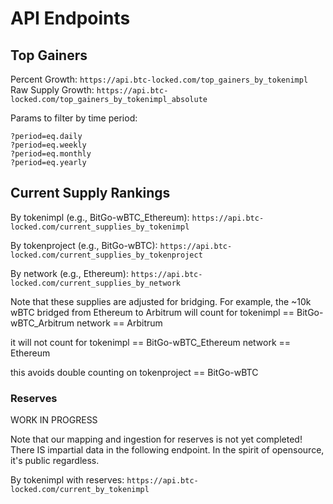 # API Endpoints

## Top Gainers

Percent Growth:
`https://api.btc-locked.com/top_gainers_by_tokenimpl`
Raw Supply Growth:
`https://api.btc-locked.com/top_gainers_by_tokenimpl_absolute`

Params to filter by time period:

```
?period=eq.daily
?period=eq.weekly
?period=eq.monthly
?period=eq.yearly
```

## Current Supply Rankings

By tokenimpl (e.g., BitGo-wBTC_Ethereum):
`https://api.btc-locked.com/current_supplies_by_tokenimpl`

By tokenproject (e.g., BitGo-wBTC):
`https://api.btc-locked.com/current_supplies_by_tokenproject`

By network (e.g., Ethereum):
`https://api.btc-locked.com/current_supplies_by_network`

Note that these supplies are adjusted for bridging. For example, the ~10k wBTC bridged from Ethereum to Arbitrum will count for
tokenimpl == BitGo-wBTC_Arbitrum
network == Arbitrum

it will not count for
tokenimpl == BitGo-wBTC_Ethereum
network == Ethereum

this avoids double counting on
tokenproject == BitGo-wBTC

### Reserves

WORK IN PROGRESS

Note that our mapping and ingestion for reserves is not yet completed! There IS impartial data in the following endpoint. In the spirit of opensource, it's public regardless.

By tokenimpl with reserves:
`https://api.btc-locked.com/current_by_tokenimpl`
